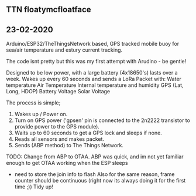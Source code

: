 
## TTN floatymcfloatface
## 23-02-2020

Arduino/ESP32/TheThingsNetwork based, GPS tracked mobile buoy for sea/air temperature and estury current tracking.

The code isnt pretty but this was my first attempt with Arudino - be gentle!

Designed to be low power, with a large battery (4x18650's) lasts over a week.
Wakes up every 60 seconds and sends a LoRa Packet with:
  Water temperature
  Air Temperature
  Internal temperature and humidity
  GPS (Lat, Long, HDOP)
  Battery Voltage
  Solar Voltage

The process is simple;

1. Wakes up / Power on.
2. Turn on GPS power ('gpsen' pin is connected to the 2n2222 transistor to provide power to the GPS module).
3. Waits up to 60 seconds to get a GPS lock and sleeps if none.
4. Reads all sensors and makes packet.
5. Sends (ABP method) to The Things Network.

TODO:
Change from ABP to OTAA. ABP was quick, and im not yet familiar enough to get OTAA working when the ESP sleeps
- need to store the join info to flash
Also for the same reason, frame counter should be continuous (right now its always doing it for the first time ;))
Tidy up!
